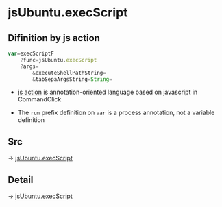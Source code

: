 # jsUbuntu.execScript

## Difinition by js action

```js.js
var=execScriptF
	?func=jsUbuntu.execScript
	?args=
		&executeShellPathString=
		&tabSepaArgsString=String=
```

- [js action](#) is annotation-oriented language based on javascript in CommandClick

- The `run` prefix definition on `var` is a process annotation, not a variable definition

## Src

-> [jsUbuntu.execScript](https://github.com/puutaro/CommandClick/blob/master/app/src/main/java/com/puutaro/commandclick/fragment_lib/terminal_fragment/js_interface/JsUbuntu.kt#L35)

## Detail

-> [jsUbuntu.execScript](https://github.com/puutaro/CommandClick/blob/master/md/developer/js_interface/details/JsUbuntu/execScript.md)
